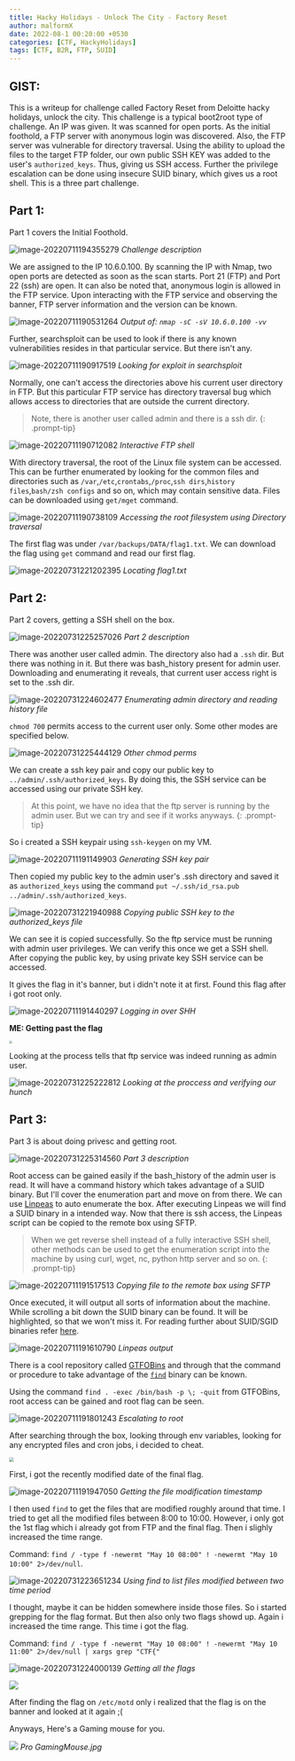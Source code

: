 ```yaml
---
title: Hacky Holidays - Unlock The City - Factory Reset
author: malformX
date: 2022-08-1 00:20:00 +0530
categories: [CTF, HackyHolidays]
tags: [CTF, B2R, FTP, SUID]
---
```


## GIST:

This is a writeup for challenge called Factory Reset from Deloitte hacky holidays, unlock the city. This challenge is a typical boot2root type of challenge. An IP was given. It was scanned for open ports. As the initial foothold, a FTP server with anonymous login was discovered. Also, the FTP server was vulnerable for directory traversal. Using the ability to upload the files to the target FTP folder, our own public SSH KEY was added to the user's `authorized_keys`. Thus, giving us SSH access. Further the privilege escalation can be done using insecure SUID binary, which gives us a root shell. This is a three part challenge.

## Part 1:

Part 1 covers the Initial Foothold. 

![image-20220711194355279](/commons/posts/2022-07-31-hacky-holidays-unlock-the-city-factory-reset.assets/image-20220711194355279.png)
_Challenge description_

We are assigned to the IP 10.6.0.100. By scanning the IP with Nmap, two open ports are detected as soon as the scan starts.  Port 21 (FTP) and Port 22 (ssh) are open. It can also be noted that, anonymous login is allowed in the FTP service. Upon interacting with the FTP service and observing the banner, FTP server information and the version can be known.

![image-20220711190531264](/commons/posts/2022-07-31-hacky-holidays-unlock-the-city-factory-reset.assets/image-20220711190531264.png)
_Output of: `nmap -sC -sV 10.6.0.100 -vv`_

Further, searchsploit  can be used to look if there is any known vulnerabilities resides in that particular service. But there isn't any.

![image-20220711190917519](/commons/posts/2022-07-31-hacky-holidays-unlock-the-city-factory-reset.assets/image-20220711190917519.png)
_Looking for exploit in searchsploit_

Normally, one can't access the directories above his current user directory in FTP. But this particular FTP service has directory traversal bug which allows access to directories that are outside the current directory.

> Note, there is another user called admin and there is a ssh dir.
{: .prompt-tip}

![image-20220711190712082](/commons/posts/2022-07-31-hacky-holidays-unlock-the-city-factory-reset.assets/image-20220711190712082.png)
_Interactive FTP shell_

With directory traversal, the root of the Linux file system can be accessed. This can be further enumerated by looking for the common files and directories such as `/var`,`/etc`,`crontabs`,`/proc`,`ssh dirs`,`history files`,`bash/zsh configs` and so on, which may contain sensitive data. Files can be downloaded using `get/mget` command. 



![image-20220711190738109](/commons/posts/2022-07-31-hacky-holidays-unlock-the-city-factory-reset.assets/image-20220711190738109.png)
_Accessing the root filesystem using Directory traversal_

The first flag was under `/var/backups/DATA/flag1.txt`. We can download the flag using `get` command and read our first flag.

![image-20220731221202395](/commons/posts/2022-07-31-hacky-holidays-unlock-the-city-factory-reset.assets/image-20220731221202395.png)
_Locating flag1.txt_

## Part 2:

Part 2 covers, getting a SSH shell on the box.

![image-20220731225257026](/commons/posts/2022-07-31-hacky-holidays-unlock-the-city-factory-reset.assets/image-20220731225257026.png)
_Part 2 description_

There was another user called admin. The directory also had a `.ssh` dir. But there was nothing in it. But there was bash_history present for admin user. Downloading and enumerating it reveals, that current user access right is set to the .ssh dir. 

![image-20220731224602477](/commons/posts/2022-07-31-hacky-holidays-unlock-the-city-factory-reset.assets/image-20220731224602477.png)
_Enumerating admin directory and reading history file_

`chmod 700` permits access to the current user only. Some other modes are specified below. 

![image-20220731225444129](/commons/posts/2022-07-31-hacky-holidays-unlock-the-city-factory-reset.assets/image-20220731225444129.png)
_Other chmod perms_


We can create a ssh key pair and copy our public key to `../admin/.ssh/authorized_keys`. By doing this, the SSH service can be accessed using our private SSH key. 

>  At this point, we have no idea that the ftp server is running by the admin user. But we can try and see if it works anyways.
{: .prompt-tip}

So i created a SSH keypair using `ssh-keygen` on my VM.  

![image-20220711191149903](/commons/posts/2022-07-31-hacky-holidays-unlock-the-city-factory-reset.assets/image-20220711191149903.png)
_Generating SSH key pair_

Then copied my public key to the admin user's .ssh directory and saved it as `authorized_keys` using the command `put ~/.ssh/id_rsa.pub ../admin/.ssh/authorized_keys`. 

![image-20220731221940988](/commons/posts/2022-07-31-hacky-holidays-unlock-the-city-factory-reset.assets/image-20220731221940988.png)
_Copying public SSH key to the authorized_keys file_

We can see it is copied successfully. So the ftp service must be running with admin user privileges. We can verify this once we get a SSH shell. After copying the public key, by using private key SSH service can be accessed. 

It gives the flag in it's banner, but i didn't note it at first. Found this flag after i got root only.

![image-20220711191440297](/commons/posts/2022-07-31-hacky-holidays-unlock-the-city-factory-reset.assets/image-20220711191440297.png)
_Logging in over SHH_

**ME: Getting past the flag**

<img src="https://i.imgflip.com/4xyjge.png" style="zoom: 33%;" />




Looking at the process tells that ftp service was indeed running as admin user.

![image-20220731225222812](/commons/posts/2022-07-31-hacky-holidays-unlock-the-city-factory-reset.assets/image-20220731225222812.png)
_Looking at the proccess and verifying our hunch_

## Part 3:

Part 3 is about doing privesc and getting root.

![image-20220731225314560](/commons/posts/2022-07-31-hacky-holidays-unlock-the-city-factory-reset.assets/image-20220731225314560.png)
_Part 3 description_

Root access can be gained easily if the bash_history of the admin user is read. It will have a command history which takes advantage of a SUID binary. But I'll cover the enumeration part and move on from there. We can use [Linpeas](https://github.com/carlospolop/PEASS-ng/tree/master/linPEAS)  to auto enumerate the box. After executing Linpeas we will find a SUID binary in a intended way. Now that there is ssh access, the Linpeas script can be copied to the remote box using SFTP.
> When we get reverse shell instead of a fully interactive SSH shell, other methods can be used to get the enumeration script into the machine by using curl, wget, nc, python http server and so on.
{: .prompt-tip}

![image-20220711191517513](/commons/posts/2022-07-31-hacky-holidays-unlock-the-city-factory-reset.assets/image-20220711191517513.png)
_Copying file to the remote box using SFTP_


Once executed, it will output all sorts of information about the machine. While scrolling a bit down the SUID binary can be found. It will be highlighted, so that we won't miss it. For reading further about SUID/SGID binaries refer [here](https://www.redhat.com/sysadmin/suid-sgid-sticky-bit).

![image-20220711191610790](/commons/posts/2022-07-31-hacky-holidays-unlock-the-city-factory-reset.assets/image-20220711191610790.png)
_Linpeas output_

There is a cool repository called [GTFOBins](https://gtfobins.github.io/) and through that the command or procedure to take advantage of the [`find`](https://gtfobins.github.io/gtfobins/find/#suid) binary can be known.

Using the command `find . -exec /bin/bash -p \; -quit`  from GTFOBins, root access can be gained and root flag can be seen. 

![image-20220711191801243](/commons/posts/2022-07-31-hacky-holidays-unlock-the-city-factory-reset.assets/image-20220711191801243.png)
_Escalating to root_

After searching through the box, looking through env variables, looking for any encrypted files and cron jobs, i decided to cheat.

<img src="https://img.ifunny.co/images/29c042d3ed009d826732e4c50fd3bb4ddc79af4b59a0d1be4d1c8ad1aa0c677e_1.jpg" style="zoom:50%;" />

First, i got the recently modified date of the final flag.

![image-20220711191947050](/commons/posts/2022-07-31-hacky-holidays-unlock-the-city-factory-reset.assets/image-20220711191947050.png)
_Getting the file modification timestamp_

I then used `find` to get the files that are modified roughly around that time. I tried to get all the modified files between 8:00 to 10:00. However, i only got the 1st flag which i already got from FTP and the final flag. Then i slighly increased the time range.

Command: `find / -type f -newermt "May 10 08:00" ! -newermt "May 10 10:00" 2>/dev/null`.

![image-20220731223651234](/commons/posts/2022-07-31-hacky-holidays-unlock-the-city-factory-reset.assets/image-20220731223651234.png)
_Using find to list files modified between two time period_

I thought, maybe it can be hidden somewhere  inside those files. So i started grepping for the flag format. But then also only two flags showd up. Again i increased the time range. This time i got the flag.

Command: `find / -type f -newermt "May 10 08:00" ! -newermt "May 10 11:00" 2>/dev/null | xargs grep "CTF{"`

![image-20220731224000139](/commons/posts/2022-07-31-hacky-holidays-unlock-the-city-factory-reset.assets/image-20220731224000139.png)
_Getting all the flags_

![](https://c.tenor.com/CSfI99Vz8-cAAAAC/sleeping-clapping.gif)

After finding the flag on `/etc/motd` only i realized that the flag is on the banner and looked at it again ;(

Anyways, Here's a Gaming mouse for you.

![](/commons/posts/2022-07-31-hacky-holidays-unlock-the-city-factory-reset.assets/IMG_20220731_233410.jpg)
_Pro GamingMouse.jpg_

